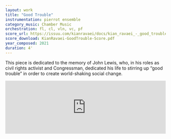 ```yaml
---
layout: work
title: "Good Trouble"
instrumentation: pierrot ensemble
category_music: Chamber Music
orchestration: fl, cl, vln, vc, pf
score_url: https://issuu.com/kianravaei/docs/kian_ravaei_-_good_trouble_-_score
score_download: KianRavaei-GoodTrouble-Score.pdf
year_composed: 2021
duration: 4'
---
```

This piece is dedicated to the memory of John Lewis, who, in his roles as civil rights activist and Congressman, dedicated his life to stirring up “good trouble” in order to create world-shaking social change.

<iframe width="100%" height="166" scrolling="no" frameborder="no" allow="autoplay" src="https://w.soundcloud.com/player/?url=https%3A//api.soundcloud.com/tracks/1179974734%3Fsecret_token%3Ds-LS5hWVM4gAf&color=%23ff5500&auto_play=false&hide_related=false&show_comments=true&show_user=true&show_reposts=false&show_teaser=true"></iframe><div style="font-size: 10px; color: #cccccc;line-break: anywhere;word-break: normal;overflow: hidden;white-space: nowrap;text-overflow: ellipsis; font-family: Interstate,Lucida Grande,Lucida Sans Unicode,Lucida Sans,Garuda,Verdana,Tahoma,sans-serif;font-weight: 100;">